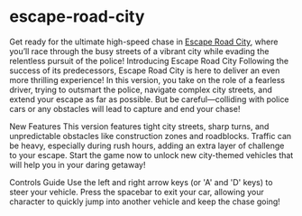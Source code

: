 # escape-road-city
Get ready for the ultimate high-speed chase in [Escape Road City](https://escaperoadcity2.com/), where you’ll race through the busy streets of a vibrant city while evading the relentless pursuit of the police!
Introducing Escape Road City
Following the success of its predecessors, Escape Road City is here to deliver an even more thrilling experience! In this version, you take on the role of a fearless driver, trying to outsmart the police, navigate complex city streets, and extend your escape as far as possible. But be careful—colliding with police cars or any obstacles will lead to capture and end your chase!

New Features
This version features tight city streets, sharp turns, and unpredictable obstacles like construction zones and roadblocks. Traffic can be heavy, especially during rush hours, adding an extra layer of challenge to your escape. Start the game now to unlock new city-themed vehicles that will help you in your daring getaway!

Controls Guide
Use the left and right arrow keys (or 'A' and 'D' keys) to steer your vehicle.
Press the spacebar to exit your car, allowing your character to quickly jump into another vehicle and keep the chase going!
